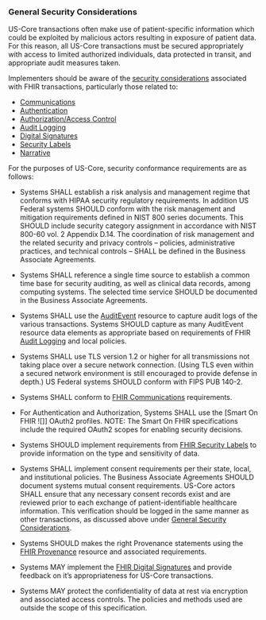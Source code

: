 ﻿

### General Security Considerations

US-Core transactions often make use of patient-specific information which could be exploited by malicious actors resulting in exposure of patient data. For this reason, all US-Core transactions must be secured appropriately with access to limited authorized individuals, data protected in transit, and appropriate audit measures taken.

Implementers should be aware of the [security considerations] associated with FHIR transactions, particularly those related to:

-   [Communications]
-   [Authentication]
-   [Authorization/Access Control]
-   [Audit Logging]
-   [Digital Signatures]
-   [Security Labels]
-   [Narrative]

For the purposes of US-Core, security conformance requirements are as follows:


- Systems SHALL establish a risk analysis and management regime that conforms with HIPAA security regulatory requirements. In addition US Federal systems SHOULD conform with the risk management and mitigation requirements defined in NIST 800 series documents. This SHOULD include security category assignment in accordance with NIST 800-60 vol. 2 Appendix D.14. The coordination of risk management and the related security and privacy controls – policies, administrative practices, and technical controls – SHALL be defined in the Business Associate Agreements.
- Systems SHALL reference a single time source to establish a common time base for security auditing, as well as clinical data records, among computing systems. The selected time service SHOULD be documented in the Business Associate Agreements.

- Systems SHALL use the [AuditEvent] resource to capture audit logs of the various transactions. Systems SHOULD capture as many AuditEvent resource data elements as appropriate based on requirements of FHIR [Audit Logging] and local policies.
-   Systems SHALL use TLS version 1.2 or higher for all transmissions not taking place over a secure network connection.
    (Using TLS even within a secured network environment is still encouraged to provide defense in depth.) US Federal systems SHOULD conform with FIPS PUB 140-2.
-   Systems SHALL conform to [FHIR Communications] requirements.
-   For Authentication and Authorization, Systems SHALL use the [Smart On FHIR ![]] OAuth2 profiles. NOTE: The Smart On FHIR specifications include the required OAuth2 scopes for enabling security decisions.
-   Systems SHOULD implement requirements from [FHIR Security Labels] to provide information on the type and sensitivity of data.
-   Systems SHALL implement consent requirements per their state, local, and institutional policies. The Business Associate Agreements SHOULD document systems mutual consent requirements. US-Core actors SHALL ensure that any necessary consent records exist and are reviewed prior to each exchange of patient-identifiable healthcare information. This verification should be logged in the same manner as other transactions, as discussed above under [General Security Considerations].
-   Systems SHOULD makes the right Provenance statements using the [FHIR Provenance] resource and associated requirements.
-   Systems MAY implement the [FHIR Digital Signatures] and provide feedback on it’s appropriateness for US-Core transactions.
-   Systems MAY protect the confidentiality of data at rest via encryption and associated access controls. The policies and methods used are outside the scope of this specification.


  [FHIR Communications]: http://build.fhir.org/security.html#http
  [Smart On FHIR]: http://fhir-docs.smarthealthit.org/argonaut-dev/authorization/backend-services/
  [FHIR Security Labels]: http://build.fhir.org/security-labels.html
  [General Security Considerations]: #general
  [FHIR Provenance]: http://build.fhir.org/provenance.html
  [FHIR Digital Signatures]: http://build.fhir.org/security.html#digital%20signatures

  [security considerations]: http://build.fhir.org/security.html
  [Communications]: http://build.fhir.org/security.html#http
  [Authentication]: http://build.fhir.org/security.html#authentication
  [Authorization/Access Control]: http://build.fhir.org/security.html#authorization/access%20control
  [Audit Logging]: http://build.fhir.org/security.html#audit%20logging
  [Digital Signatures]: http://build.fhir.org/security.html#digital%20signatures
  [Security Labels]: http://build.fhir.org/security-labels.html
  [Narrative]: http://build.fhir.org/security.html#narrative
  [AuditEvent]: http://build.fhir.org/auditevent.html
  [Audit Logging]: http://build.fhir.org/security.html#audit
